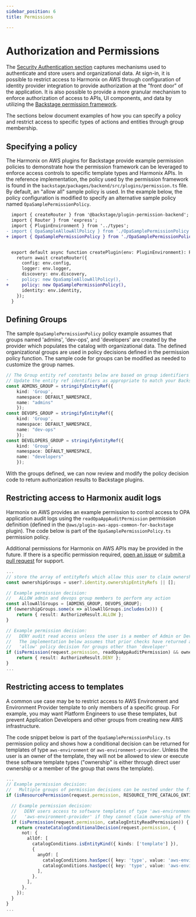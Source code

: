 ```yaml
---
sidebar_position: 6
title: Permissions

---
```


# Authorization and Permissions

The [Security Authentication section](/docs/techdocs/security#authentication) captures mechanisms used to authenticate and store users and organizational data.  At sign-in, it is possible to restrict access to Harmonix on AWS through configuration of identity provider integration to provide authorization at the "front door" of the application.  It is also possible to provide a more granular mechanism to enforce authorization of access to APIs, UI components, and data by utilizing the [Backstage permission framework](https://backstage.io/docs/permissions/overview).

The sections below document examples of how you can specify a policy and restrict access to specific types of actions and entities through group membership.

## Specifying a policy

The Harmonix on AWS plugins for Backstage provide example permission policies to demonstrate how the permission framework can be leveraged to enforce access controls to specific template types and Harmonix APIs.  In the reference implementation, the policy used by the permission framework is found in the `backstage/packages/backend/src/plugins/permission.ts` file.  By default, an "allow all" sample policy is used.  In the example below, the policy configuration is modified to specify an alternative sample policy named `OpaSamplePermissionPolicy`.

```diff {4-5,13-14} title="backstage/packages/backend/src/plugins/permission.ts"
  import { createRouter } from '@backstage/plugin-permission-backend';
  import { Router } from 'express';
  import { PluginEnvironment } from '../types';
- import { OpaSampleAllowAllPolicy } from './OpaSamplePermissionPolicy';
+ import { OpaSamplePermissionPolicy } from './OpaSamplePermissionPolicy';


  export default async function createPlugin(env: PluginEnvironment): Promise<Router> {
    return await createRouter({
      config: env.config,
      logger: env.logger,
      discovery: env.discovery,
-     policy: new OpaSampleAllowAllPolicy(),
+     policy: new OpaSamplePermissionPolicy(),
      identity: env.identity,
    });
  }
```

## Defining Groups

The sample `OpaSamplePermissionPolicy` policy example assumes that groups named 'admins', 'dev-ops', and 'developers' are created by the provider which populates the catalog with organizational data.  The defined organizational groups are used in policy decisions defined in the permission policy function. The sample code for groups can be modified as needed to customize the group names.


```ts title="backstage/packages/backend/src/plugins/OpaSamplePermissionPolicy.ts"
// The Group entity ref constants below are based on group identifiers created from the auth IdP or manually created
// Update the entity ref identifiers as appropriate to match your Backstage installation
const ADMINS_GROUP = stringifyEntityRef({ 
    kind: 'Group', 
    namespace: DEFAULT_NAMESPACE, 
    name: "admins" 
    });
const DEVOPS_GROUP = stringifyEntityRef({ 
    kind: 'Group', 
    namespace: DEFAULT_NAMESPACE, 
    name: "dev-ops" 
    });
const DEVELOPERS_GROUP = stringifyEntityRef({ 
    kind: 'Group', 
    namespace: DEFAULT_NAMESPACE, 
    name: "developers" 
    });
```

With the groups defined, we can now review and modify the policy decision code to return authorization results to Backstage plugins.

## Restricting access to Harmonix audit logs

Harmonix on AWS provides an example permission to control access to OPA application audit logs using the `readOpaAppAuditPermission` permission definition (defined in the `@aws/plugin-aws-apps-common-for-backstage` plugin).  The code below is part of the `OpaSamplePermissionPolicy.ts` permission policy.  

Additional permissions for Harmonix on AWS APIs may be provided in the future.  If there is a specific permission required,  [open an issue](https://github.com/awslabs/harmonix/issues) or [submit a pull request](https://github.com/awslabs/harmonix/pulls) for support.

```ts title="backstage/packages/backend/src/plugins/OpaSamplePermissionPolicy.ts"
...
// store the array of entityRefs which allow this user to claim ownership of an entity
const ownershipGroups = user?.identity.ownershipEntityRefs || [];

// Example permission decision:
//   ALLOW admin and devops group members to perform any action
const allowAllGroups = [ADMINS_GROUP, DEVOPS_GROUP];
if (ownershipGroups.some(x => allowAllGroups.includes(x))) {
    return { result: AuthorizeResult.ALLOW };
}

// Example permission decision: 
//   DENY audit read access unless the user is a member of Admin or DevOps
//   The implementation below assumes that prior checks have returned an
//   'allow' policy decision for groups other than 'developer'
if (isPermission(request.permission, readOpaAppAuditPermission) && ownershipGroups.includes(DEVELOPERS_GROUP)) {
    return { result: AuthorizeResult.DENY };
}
...
```

## Restricting access to templates

A common use case may be to restrict access to AWS Environment and Environment Provider template to only members of a specific group.  For example, you may want Platform Engineers to use these templates, but prevent Application Developers and other groups from creating new AWS infrastructure.

The code snippet below is part of the `OpaSamplePermissionPolicy.ts` permission policy and shows how a conditional decision can be returned for templates of type `aws-environment` or `aws-environment-provider`.  Unless the user is an owner of the template, they will not be allowed to view or execute these software template types ("ownership" is either through direct user ownership or a member of the group that owns the template).

```ts title="backstage/packages/backend/src/plugins/OpaSamplePermissionPolicy.ts"
...
// Example permission decision:
//   Multiple groups of permission decisions can be nested under the first check to ensure we're working with catalog entities
if (isResourcePermission(request.permission, RESOURCE_TYPE_CATALOG_ENTITY)) {

  // Example permission decision:
  //   DENY users access to software templates of type 'aws-environment' or
  //   'aws-environment-provider' if they cannot claim ownership of the entity
  if (isPermission(request.permission, catalogEntityReadPermission)) {
    return createCatalogConditionalDecision(request.permission, {
      not: {
        allOf: [
          catalogConditions.isEntityKind({ kinds: ['template'] }),
          {
            anyOf: [
              catalogConditions.hasSpec({ key: 'type', value: 'aws-environment' }),
              catalogConditions.hasSpec({ key: 'type', value: 'aws-environment-provider' }),
            ],
          },
        ],
      },
    });
  }
}
...
```

